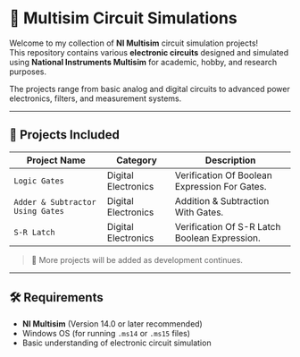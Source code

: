 # 🔌 Multisim Circuit Simulations

Welcome to my collection of **NI Multisim** circuit simulation projects!  
This repository contains various **electronic circuits** designed and simulated using **National Instruments Multisim** for academic, hobby, and research purposes.

The projects range from basic analog and digital circuits to advanced power electronics, filters, and measurement systems.

---

## 📁 Projects Included

| Project Name                 | Category                  | Description |
|------------------------------|---------------------------|-------------|
| `Logic Gates`         | Digital Electronics         | Verification Of Boolean Expression For Gates.|
| `Adder & Subtractor Using Gates`          | Digital Electronics        | Addition & Subtraction With Gates.|
| `S-R Latch`      | Digital Electronics       | Verification Of S-R Latch Boolean Expression.|

> 🔁 More projects will be added as development continues.

---

## 🛠 Requirements

- **NI Multisim** (Version 14.0 or later recommended)
- Windows OS (for running `.ms14` or `.ms15` files)
- Basic understanding of electronic circuit simulation
